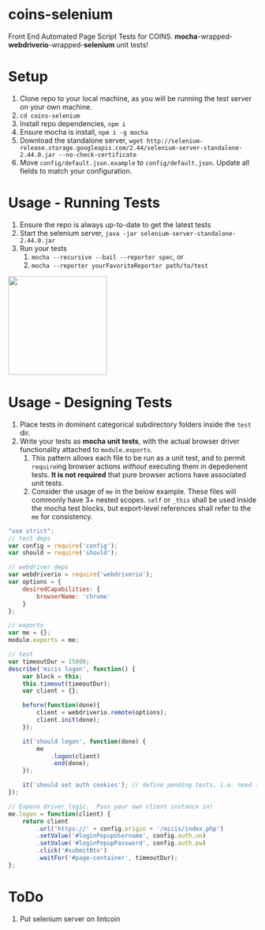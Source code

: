 # coins-selenium
Front End Automated Page Script Tests for COINS.  **mocha**-wrapped-**webdriverio**-wrapped-**selenium** unit tests!

# Setup

1. Clone repo to your local machine, as you will be running the test server on your own machine.
1. `cd coins-selenium`
1. Install repo dependencies, `npm i`
1. Ensure mocha is install, `npm i -g mocha`
1. Download the standalone server, `wget http://selenium-release.storage.googleapis.com/2.44/selenium-server-standalone-2.44.0.jar --no-check-certificate`
1. Move `config/default.json.example` to `config/default.json`.  Update all fields to match your configuration.

# Usage - Running Tests
1. Ensure the repo is always up-to-date to get the latest tests
1. Start the selenium server, `java -jar selenium-server-standalone-2.44.0.jar`
1. Run your tests
    1. `mocha --recursive --bail --reporter spec`, or
    1. `mocha --reporter yourFavoriteReporter path/to/test`

<img src="https://raw.githubusercontent.com/MRN-Code/coins-selenium/master/img/test_example_output.png" height="200"  >


# Usage - Designing Tests
1. Place tests in dominant categorical subdirectory folders inside the `test` dir.
1. Write your tests as **mocha unit tests**, with the actual browser driver functionality attached to `module.exports`.
    1. This pattern allows each file to be run as a unit test, and to permit `require`ing browser actions *without* executing them in depedenent tests.  **It is not required** that pure browser actions have associated unit tests.
    1. Consider the usage of `me` in the below example.  These files will commonly have 3+ nested scopes.  `self` or `_this` shall be used inside the mocha test blocks, but export-level references shall refer to the `me` for consistency. 

```js
"use strict";
// test deps
var config = require('config');
var should = require('should');

// webdriver deps
var webdriverio = require('webdriverio');
var options = {
    desiredCapabilities: {
        browserName: 'chrome'
    }
};

// exports
var me = {};
module.exports = me;

// test
var timeoutDur = 15000;
describe('micis logon', function() {
    var block = this;
    this.timeout(timeoutDur);
    var client = {};

    before(function(done){
        client = webdriverio.remote(options);
        client.init(done);
    });

    it('should logon', function(done) {
        me
            .logon(client)
            .end(done);
    });

    it('should set auth cookies'); // define pending tests, i.e. need to be written or are being ignored
});

// Expose driver logic.  Pass your own client instance in!
me.logon = function(client) {
    return client
        .url('https://' + config.origin + '/micis/index.php')
        .setValue('#loginPopupUsername', config.auth.un)
        .setValue('#loginPopupPassword', config.auth.pw)
        .click('#submitBtn')
        .waitFor('#page-container', timeoutDur);
};
```

# ToDo
1. Put selenium server on lintcoin

